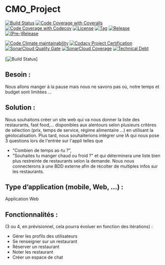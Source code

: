 # CMO_Project

[![Build Status](https://img.shields.io/travis/com/pascalpoizat/template-java-project/master.svg?style=flat-square)](https://travis-ci.com/github/pascalpoizat/template-java-project)
[![Code Coverage with Coveralls](https://img.shields.io/coveralls/pascalpoizat/template-java-project/master.svg?label=coverage%20with%20coveralls&style=flat-square)](https://coveralls.io/github/pascalpoizat/template-java-project)
[![Code Coverage with Codecov](https://img.shields.io/codecov/c/github/pascalpoizat/template-java-project/master.svg?label=coverage%20with%20codecov&style=flat-square)](https://codecov.io/gh/pascalpoizat/template-java-project)
[![License](https://img.shields.io/github/license/pascalpoizat/template-java-project.svg?style=flat-square)](LICENSE)
[![Tag](https://img.shields.io/github/tag/pascalpoizat/template-java-project.svg?label=tag&style=flat-square)](build.gradle)
[![Release](https://img.shields.io/github/release/pascalpoizat/template-java-project.svg?style=flat-square)](build.gradle)
[![(Pre-)Release](https://img.shields.io/github/release/pascalpoizat/template-java-project/all.svg?label=(pre-)release&style=flat-square)](build.gradle)
<br/>

[![Code Climate maintainability](https://img.shields.io/codeclimate/maintainability/pascalpoizat/template-java-project?style=flat-square)](https://codeclimate.com/github/pascalpoizat/template-java-project)
[![Codacy Project Certification](https://img.shields.io/codacy/grade/9b4c36635f044db0a56f8ee5beddd167.svg?style=flat-square)](https://app.codacy.com/gh/pascalpoizat/template-java-project/dashboard)
[![SonarCloud Quality Gate](https://sonarcloud.io/api/project_badges/measure?project=fr.parisnanterre.pascalpoizat%3Atemplate-java-project&metric=alert_status)](https://sonarcloud.io/summary/new_code?id=fr.parisnanterre.pascalpoizat%3Atemplate-java-project)
[![SonarCloud Coverage](https://sonarcloud.io/api/project_badges/measure?project=fr.parisnanterre.pascalpoizat%3Atemplate-java-project&metric=coverage)](https://sonarcloud.io/summary/new_code?id=fr.parisnanterre.pascalpoizat%3Atemplate-java-project)
[![Technical Debt](https://sonarcloud.io/api/project_badges/measure?project=fr.parisnanterre.pascalpoizat%3Atemplate-java-project&metric=sqale_index)](https://sonarcloud.io/summary/new_code?id=fr.parisnanterre.pascalpoizat%3Atemplate-java-project)
<br/><br/>
[![Build Status](https://img.shields.io/badge/Faut%20remplacer%20les%20liens%20du%20prof%20avec%20les%20notre%20des%20que%20reda%20connecte%20le%20r%C3%A9pertoire%20en%20tant%20qu'admin%20avec%20les%20differents%20outils
)]

## Besoin :

Nous allons manger à la pause mais nous ne savons pas où, notre temps et budget sont limitées …

## Solution :

Nous souhaitons créer un site web qui va nous donner la liste des restaurants, fast food,… disponibles aux alentours selon plusieurs critères de sélection (prix, temps de service, régime alimentaire ...) en utilisant la géolocalisation. Plus tard, nous souhaiterions intégrer une IA qui nous pose 3 questions lors de l'entrée sur l'appli telles que 

 - "Combien de temps as-tu ?", 
 - "Souhaites tu manger chaud ou froid ?" 
     et qui déterminera une liste bien plus restreinte de restaurants selon la demande. Nous nous connecterons à une BDD externe afin de récolter de multiples infos sur les restaurants. 
## Type d’application (mobile, Web, …) :
Application Web

## Fonctionnalités :
(3 ou 4, en prévisionnel, cela pourra évoluer en fonction des itérations) :
-	Gérer les profils des utilisateurs 
-	Se renseigner sur un restaurant
-	Réserver un restaurant
-	Noter les restaurant
-	Créer un espace de chat
